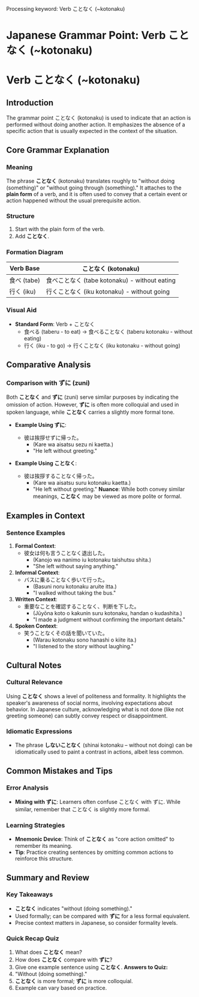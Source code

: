 Processing keyword: Verb ことなく (~kotonaku)
# Japanese Grammar Point: Verb ことなく (~kotonaku)
# Verb ことなく (~kotonaku)
## Introduction
The grammar point ことなく (kotonaku) is used to indicate that an action is performed without doing another action. It emphasizes the absence of a specific action that is usually expected in the context of the situation. 
## Core Grammar Explanation
### Meaning
The phrase **ことなく** (kotonaku) translates roughly to "without doing (something)" or "without going through (something)." It attaches to the **plain form** of a verb, and it is often used to convey that a certain event or action happened without the usual prerequisite action.
### Structure
1. Start with the plain form of the verb.
2. Add **ことなく**.
### Formation Diagram
| Verb Base    | ことなく (kotonaku) |
|--------------|---------------------|
| 食べ (tabe)  | 食べことなく (tabe kotonaku) - without eating |
| 行く (iku)   | 行くことなく (iku kotonaku) - without going |
### Visual Aid
- **Standard Form**: Verb + ことなく
  - 食べる (taberu - to eat) → 食べることなく (taberu kotonaku - without eating)
  - 行く (iku - to go) → 行くことなく (iku kotonaku - without going)
## Comparative Analysis
### Comparison with ずに (zuni)
Both **ことなく** and **ずに** (zuni) serve similar purposes by indicating the omission of action. However, **ずに** is often more colloquial and used in spoken language, while **ことなく** carries a slightly more formal tone.
- **Example Using ずに**:
  - 彼は挨拶せずに帰った。
    - (Kare wa aisatsu sezu ni kaetta.)
    - "He left without greeting."
  
- **Example Using ことなく**:
  - 彼は挨拶することなく帰った。
    - (Kare wa aisatsu suru kotonaku kaetta.)
    - "He left without greeting."
**Nuance**: While both convey similar meanings, **ことなく** may be viewed as more polite or formal.
## Examples in Context
### Sentence Examples
1. **Formal Context**:
   - 彼女は何も言うことなく退出した。
     - (Kanojo wa nanimo iu kotonaku taishutsu shita.)
     - "She left without saying anything."
2. **Informal Context**:
   - バスに乗ることなく歩いて行った。
     - (Basuni noru kotonaku aruite itta.)
     - "I walked without taking the bus."
3. **Written Context**:
   - 重要なことを確認することなく、判断を下した。
     - (Jūyōna koto o kakunin suru kotonaku, handan o kudashita.)
     - "I made a judgment without confirming the important details."
4. **Spoken Context**:
   - 笑うことなくその話を聞いていた。
     - (Warau kotonaku sono hanashi o kiite ita.)
     - "I listened to the story without laughing."
## Cultural Notes
### Cultural Relevance
Using **ことなく** shows a level of politeness and formality. It highlights the speaker's awareness of social norms, involving expectations about behavior. In Japanese culture, acknowledging what is not done (like not greeting someone) can subtly convey respect or disappointment.
### Idiomatic Expressions
- The phrase **しないことなく** (shinai kotonaku – without not doing) can be idiomatically used to paint a contrast in actions, albeit less common.
## Common Mistakes and Tips
### Error Analysis
- **Mixing with ずに**: Learners often confuse ことなく with ずに. While similar, remember that ことなく is slightly more formal.
  
### Learning Strategies
- **Mnemonic Device**: Think of **ことなく** as "core action omitted" to remember its meaning.
- **Tip**: Practice creating sentences by omitting common actions to reinforce this structure.
## Summary and Review
### Key Takeaways
- **ことなく** indicates "without (doing something)."
- Used formally; can be compared with **ずに** for a less formal equivalent.
- Precise context matters in Japanese, so consider formality levels.
### Quick Recap Quiz
1. What does **ことなく** mean?
2. How does **ことなく** compare with **ずに**?
3. Give one example sentence using **ことなく**. 
**Answers to Quiz:**
1. "Without (doing something)."
2. **ことなく** is more formal; **ずに** is more colloquial.
3. Example can vary based on practice.
